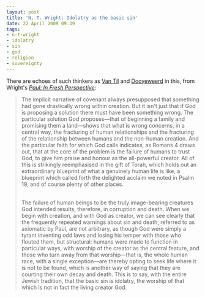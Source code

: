 ```yaml
---
layout: post
title: 'N. T. Wright: Idolatry as the basic sin'
date: 22 April 2009 09:39
tags:
- n-t-wright
- idolatry
- sin
- god
- religion
- sovereignty
---
```

There are echoes of such thinkers as [Van Til](http://www.vantil.info/) and [Dooyeweerd](http://www.allofliferedeemed.co.uk/dooyeweerd.htm) in this, from Wright's *[Paul: In Fresh Perspective](http://www.amazon.com/Paul-Perspective-N-T-Wright/dp/0800663578/ref=pd_bbs_sr_1?ie=UTF8&s=books&qid=1240449259&sr=8-1)*:

<blockquote>
The implicit narrative of covenant always presupposed that something had gone drastically wrong within creation. But it isn't just that if God is proposing a solution there must have been something wrong. The particular solution God proposes—that of beginning a family and promising them a land—shows that what is wrong concerns, in a central way, the fracturing of human relationships and the fracturing of the relationship between humans and the non-human creation. And the particular faith for which God calls indicates, as Romans 4 draws out, that at the core of the problem is the failure of humans to trust God, to give him praise and honour as the all-powerful creator. All of this is strikingly reemphasised in the gift of Torah, which holds out an extraordinary blueprint of what a genuinely human life is like, a blueprint which called forth the delighted acclaim we noted in Psalm 19, and of course plenty of other places.<br><br>

The failure of human beings to be the truly image-bearing creatures God intended results, therefore, in corruption and death. When we begin with creation, and with God as creator, we can see clearly that the frequently repeated warnings about sin and death, referred to as axiomatic by Paul, are not arbitrary, as though God were simply a tyrant inventing odd laws and losing his temper with those who flouted them, but structural: humans were made to function in particular ways, with worship of the creator as the central feature, and those who turn away from that worship—that is, the whole human race, with a single exception—are thereby opting to seek life where it is not to be found, which is another way of saying that they are courting their own decay and death. This is to say, with the entire Jewish tradition, that the basic sin is idolatry, the worship of that which is not in fact the living creator God.
</blockquote>
